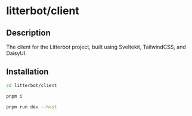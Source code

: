 # litterbot/client

## Description
The client for the Litterbot project, built using Sveltekit, TailwindCSS, and DaisyUI.


## Installation

```bash
cd litterbot/client

pnpm i

pnpm run dev --host

```
